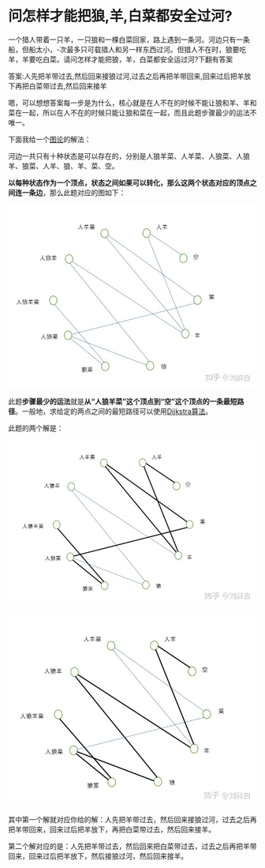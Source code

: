 # 问怎样才能把狼,羊,白菜都安全过河?

一个猎人带着一只羊，一只狼和一棵白菜回家，路上遇到一条河。河边只有一条船，但船太小，-次最多只可载猎人和另一样东西过河。但猎人不在时，狼要吃羊，羊要吃白菜。请问怎样才能把狼，羊，白菜都安全运过河?下翻有答案


答案:人先把羊带过去,然后回来接狼过河,过去之后再把羊带回来,回来过后把羊放下再把白菜带过去,然后回来接羊





嗯，可以想想答案每一步是为什么，核心就是在人不在的时候不能让狼和羊、羊和菜在一起，所以在人不在的时候只能让狼和菜在一起，而且此题步骤最少的运法不唯一。

下面我给一个[图论](https://www.zhihu.com/search?q=图论&search_source=Entity&hybrid_search_source=Entity&hybrid_search_extra={"sourceType"%3A"answer"%2C"sourceId"%3A1617653477})的解法：

河边一共只有十种状态是可以存在的，分别是人狼羊菜、人羊菜、人狼菜、人狼羊、狼菜、人羊、狼、羊、菜、空。

**以每种状态作为一个顶点，状态之间如果可以转化，那么这两个状态对应的顶点之间连一条边**，那么此题对应的图如下：

![img](image/v2-1d9ddc541d23cb1326c115a4e54d68c6_1440w-163897266026454.jpg)

此题**步骤最少的运法**就是**从“人狼羊菜”这个顶点到“空”这个顶点的一条最短路径**。一般地，求给定的两点之间的最短路径可以使用[Dijkstra算法](https://www.zhihu.com/search?q=Dijkstra算法&search_source=Entity&hybrid_search_source=Entity&hybrid_search_extra={"sourceType"%3A"answer"%2C"sourceId"%3A1617653477})。

此题的两个解是：

![img](image/v2-558df9e989417f962f06c984f04bbc73_1440w-163897266026556.jpg)

![img](image/v2-56fd41bafbaf61254d1cd992abfb9421_1440w-163897266026558.jpg)

其中第一个解就对应你给的解：人先把羊带过去，然后回来接狼过河，过去之后再把羊带回来，回来过后把羊放下，再把白菜带过去，然后回来接羊。

第二个解对应的是：人先把羊带过去，然后回来把白菜带过去，过去之后再把羊带回来，回来过后把羊放下，然后接狼过河，然后回来接羊。